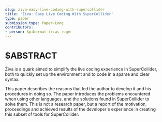 ```yaml
---
slug: ziva-easy-live-coding-with-supercollider
title: 'Živa: Easy Live Coding With SuperCollider'
type: paper
submission_type: Paper-Long
contributors:
- person: $pibernat-trias-roger
---
```


# $ABSTRACT

Živa is a quark aimed to simplify the live coding experience in
SuperCollider, both to quickly set up the environment and to code in a
sparse and clear syntax.

This paper describes the reasons that led the author to develop it and
his procedures in doing so. The paper introduces the problems
encountered when using other languages, and the solutions found in
SuperCollider to solve them. This is not a research paper, but a report
of the motivation, proceedings and achieved results of the developer's
experience in creating this subset of tools for SuperCollider.

